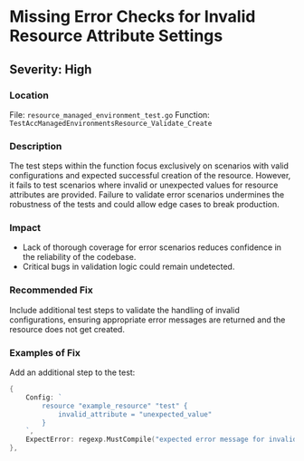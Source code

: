 # Missing Error Checks for Invalid Resource Attribute Settings

## Severity: High

### Location
File: `resource_managed_environment_test.go`
Function: `TestAccManagedEnvironmentsResource_Validate_Create`

### Description
The test steps within the function focus exclusively on scenarios with valid configurations and expected successful creation of the resource. However, it fails to test scenarios where invalid or unexpected values for resource attributes are provided. Failure to validate error scenarios undermines the robustness of the tests and could allow edge cases to break production.

### Impact
- Lack of thorough coverage for error scenarios reduces confidence in the reliability of the codebase.
- Critical bugs in validation logic could remain undetected.

### Recommended Fix
Include additional test steps to validate the handling of invalid configurations, ensuring appropriate error messages are returned and the resource does not get created.

### Examples of Fix
Add an additional step to the test:
```go
{
    Config: `
        resource "example_resource" "test" {
            invalid_attribute = "unexpected_value"
        }
    `,
    ExpectError: regexp.MustCompile("expected error message for invalid_attribute"),
},
```
